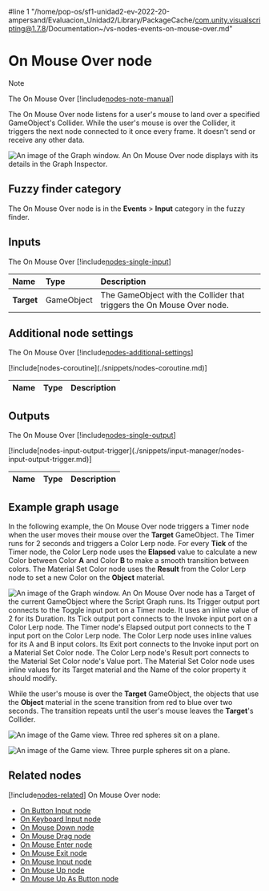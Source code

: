 #line 1 "/home/pop-os/sf1-unidad2-ev-2022-20-ampersand/Evaluacion_Unidad2/Library/PackageCache/com.unity.visualscripting@1.7.8/Documentation~/vs-nodes-events-on-mouse-over.md"
# On Mouse Over node

> [!NOTE]
> The On Mouse Over [!include[nodes-note-manual](./snippets/input-manager/nodes-note-manual.md)]

The On Mouse Over node listens for a user's mouse to land over a specified GameObject's Collider. While the user's mouse is over the Collider, it triggers the next node connected to it once every frame. It doesn't send or receive any other data.

![An image of the Graph window. An On Mouse Over node displays with its details in the Graph Inspector.](images/vs-nodes-events-on-mouse-over-node.png)

## Fuzzy finder category 

The On Mouse Over node is in the **Events** &gt; **Input** category in the fuzzy finder.

## Inputs 

The On Mouse Over [!include[nodes-single-input](./snippets/nodes-single-input.md)] 

| **Name**   | **Type**    | **Description** |
| :------    | :---------- | :-------------  |
| **Target** |  GameObject | The GameObject with the Collider that triggers the On Mouse Over node. |

## Additional node settings 

The On Mouse Over [!include[nodes-additional-settings](./snippets/nodes-additional-settings.md)]

<table>
<thead>
<tr>
<th><strong>Name</strong></th>
<th><strong>Type</strong></th>
<th><strong>Description</strong></th>
</tr>
</thead>
<tbody>
[!include[nodes-coroutine](./snippets/nodes-coroutine.md)]
</tbody>
</table>

## Outputs

The On Mouse Over [!include[nodes-single-output](./snippets/nodes-single-output.md)] 

<table>
<thead>
<tr>
<th><strong>Name</strong></th>
<th><strong>Type</strong></th>
<th><strong>Description</strong></th>
</tr>
</thead>
<tbody>
[!include[nodes-input-output-trigger](./snippets/input-manager/nodes-input-output-trigger.md)]
</tbody>
</table>

## Example graph usage 

In the following example, the On Mouse Over node triggers a Timer node when the user moves their mouse over the **Target** GameObject. The Timer runs for 2 seconds and triggers a Color Lerp node. For every **Tick** of the Timer node, the Color Lerp node uses the **Elapsed** value to calculate a new Color between Color **A** and Color **B** to make a smooth transition between colors. The Material Set Color node uses the **Result** from the Color Lerp node to set a new Color on the **Object** material. 

![An image of the Graph window. An On Mouse Over node has a Target of the current GameObject where the Script Graph runs. Its Trigger output port connects to the Toggle input port on a Timer node. It uses an inline value of 2 for its Duration. Its Tick output port connects to the Invoke input port on a Color Lerp node. The Timer node's Elapsed output port connects to the T input port on the Color Lerp node. The Color Lerp node uses inline values for its A and B input colors. Its Exit port connects to the Invoke input port on a Material Set Color node. The Color Lerp node's Result port connects to the Material Set Color node's Value port. The Material Set Color node uses inline values for its Target material and the Name of the color property it should modify.](images/vs-nodes-events-on-mouse-over-example.png)

While the user's mouse is over the **Target** GameObject, the objects that use the **Object** material in the scene transition from red to blue over two seconds. The transition repeats until the user's mouse leaves the **Target**'s Collider. 

![An image of the Game view. Three red spheres sit on a plane.](images/vs-nodes-events-on-mouse-over-example-2.png)

![An image of the Game view. Three purple spheres sit on a plane.](images/vs-nodes-events-on-mouse-over-example-3.png)

## Related nodes 

[!include[nodes-related](./snippets/nodes-related.md)] On Mouse Over node:

- [On Button Input node](vs-nodes-events-on-button-input.md)
- [On Keyboard Input node](vs-nodes-events-on-keyboard-input.md)
- [On Mouse Down node](vs-nodes-events-on-mouse-down.md)
- [On Mouse Drag node](vs-nodes-events-on-mouse-drag.md)
- [On Mouse Enter node](vs-nodes-events-on-mouse-enter.md)
- [On Mouse Exit node](vs-nodes-events-on-mouse-exit.md)
- [On Mouse Input node](vs-nodes-events-on-mouse-input.md)
- [On Mouse Up node](vs-nodes-events-on-mouse-up.md)
- [On Mouse Up As Button node](vs-nodes-events-on-mouse-up-button.md)